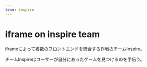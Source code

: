 ```yaml
---
team: inspire
---
```


# iframe on inspire team

iframeによって複数のフロントエンドを統合する作戦のチームInspire。

チームInspireはユーザーが自分にあったゲームを見つけるのを手伝う。
